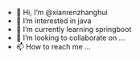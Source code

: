 - 👋 Hi, I’m @xianrenzhanghui
- 👀 I’m interested in java
- 🌱 I’m currently learning springboot
- 💞️ I’m looking to collaborate on ...
- 📫 How to reach me ...

<!---
xianrenzhanghui/xianrenzhanghui is a ✨ special ✨ repository because its `README.md` (this file) appears on your GitHub profile.
You can click the Preview link to take a look at your changes.
--->
